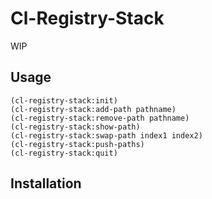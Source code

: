 # Cl-Registry-Stack

WIP

## Usage

```
(cl-registry-stack:init)
(cl-registry-stack:add-path pathname)
(cl-registry-stack:remove-path pathname)
(cl-registry-stack:show-path)
(cl-registry-stack:swap-path index1 index2)
(cl-registry-stack:push-paths)
(cl-registry-stack:quit)

```

## Installation




